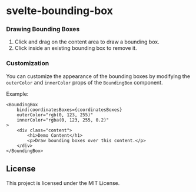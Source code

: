 # svelte-bounding-box

### Drawing Bounding Boxes

1. Click and drag on the content area to draw a bounding box.
2. Click inside an existing bounding box to remove it.

### Customization

You can customize the appearance of the bounding boxes by modifying the `outerColor` and `innerColor` props of the `BoundingBox` component.

Example:
```svelte
<BoundingBox
    bind:coordinatesBoxes={coordinatesBoxes}
    outerColor="rgb(0, 123, 255)"
    innerColor="rgba(0, 123, 255, 0.2)"
>
    <div class="content">
        <h1>Demo Content</h1>
        <p>Draw bounding boxes over this content.</p>
    </div>
</BoundingBox>
```

## License

This project is licensed under the MIT License.
